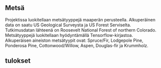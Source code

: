## Metsä

Projektissa luokitellaan metsätyyppejä maaperän perusteella. Alkuperäinen data on saatu US Geological Surveysta ja US Forest Serviselta. Tutkimusdatan lähteenä on Roosevelt National Forest of northern Colorado. Metsätyyppejä luokitellaan hyödyntämällä Tensorflow-kirjastoa. Alkuperäisen aineiston metsätyypit ovat: Spruce/Fir, Lodgepole Pine, Ponderosa Pine, Cottonwood/Willow, Aspen, Douglas-fir ja Krummholz.

## tulokset

